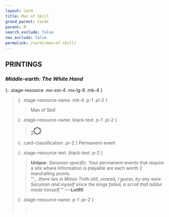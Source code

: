```yaml
---
layout: card
title: Man of Skill
grand_parent: Cards
parent: M
search_exclude: false
nav_exclude: false
permalink: /cards/man-of-skill/
---
```


## PRINTINGS


### _Middle-earth: The White Hand_

{: .stage-resource .mx-sm-4 .mx-lg-8 .mb-4 }
> {: .stage-resource-name .mb-4 .p-1 .pl-2 }
> > <div class="card-mp"></div>
> > <div class="card-name">Man of Skill</div>
>
> {: .stage-resource-name .black-text .p-1 .pl-2 }
> > 2![](/assets/images/stage-point.svg)
>
> {: .card-classification .pr-2 }
> Permanent-event
>
> {: .stage-resource-text .black-text .p-2 }
> > _**Unique.**_ _Saruman specific._ Your permanent-events that require a site where Information is playable are each worth 2 marshalling points. <br>_"'.,..there lies in Minas Tirith still, unread, I guess, by any save Saruman and myself since the kings failed, a scroll that Isildur made himself.'"_ ***---LotRII*** 
> 
> {: .stage-resource-name .p-1 .pr-2 }
> > <div class="card-shield"></div>
> > <div class="card-corruption">&nbsp;</div>
